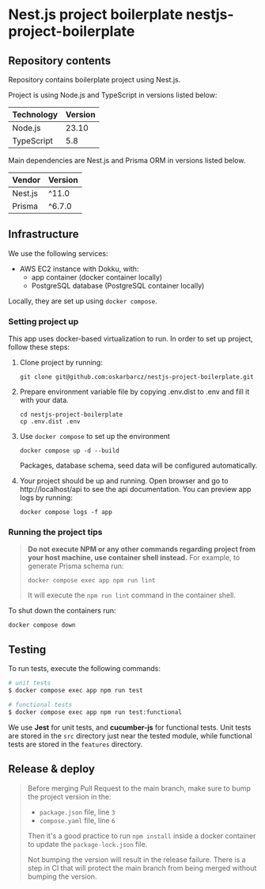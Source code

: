# Nest.js project boilerplate nestjs-project-boilerplate

## Repository contents

Repository contains boilerplate project using Nest.js.

Project is using Node.js and TypeScript in versions listed below:

| Technology | Version |
| ---------- | ------- |
| Node.js    | 23.10   |
| TypeScript | 5.8     |

Main dependencies are Nest.js and Prisma ORM in versions listed below.

| Vendor  | Version |
| ------- | ------- |
| Nest.js | ^11.0   |
| Prisma  | ^6.7.0  |

## Infrastructure

We use the following services:

- AWS EC2 instance with Dokku, with:
    - app container (docker container locally)
    - PostgreSQL database (PostgreSQL container locally)

Locally, they are set up using `docker compose`.

### Setting project up

This app uses docker-based virtualization to run. In order to set up project, follow these steps:

1. Clone project by running:
    ```shell
    git clone git@github.com:oskarbarcz/nestjs-project-boilerplate.git
    ```
2. Prepare environment variable file by copying .env.dist to .env and fill it with your data.
    ```shell
    cd nestjs-project-boilerplate
    cp .env.dist .env
    ```
3. Use `docker compose` to set up the environment

    ```shell
    docker compose up -d --build
    ```

    Packages, database schema, seed data will be configured automatically.

4. Your project should be up and running. Open browser and go to http://localhost/api to see the api documentation.
   You can preview app logs by running:
    ```shell
    docker compose logs -f app
    ```

### Running the project tips

> **Do not execute NPM or any other commands regarding project from your host machine, use container shell instead.**
> For example, to generate Prisma schema run:
>
> ```shell
> docker compose exec app npm run lint
> ```
>
> It will execute the `npm run lint` command in the container shell.

To shut down the containers run:

```shell
docker compose down
```

## Testing

To run tests, execute the following commands:

```bash
# unit tests
$ docker compose exec app npm run test

# functional tests
$ docker compose exec app npm run test:functional
```

We use **Jest** for unit tests, and **cucumber-js** for functional tests. Unit tests are stored in the `src` directory
just near the tested module, while functional tests are stored in the `features` directory.

## Release & deploy

> Before merging Pull Request to the main branch, make sure to bump the project version in the:
>
> - `package.json` file, line `3`
> - `compose.yaml` file, line `6`
>
> Then it's a good practice to run `npm install` inside a docker container to update the `package-lock.json` file.
>
> Not bumping the version will result in the release failure. There is a step in CI that will protect the main branch
> from being merged without bumping the version.
